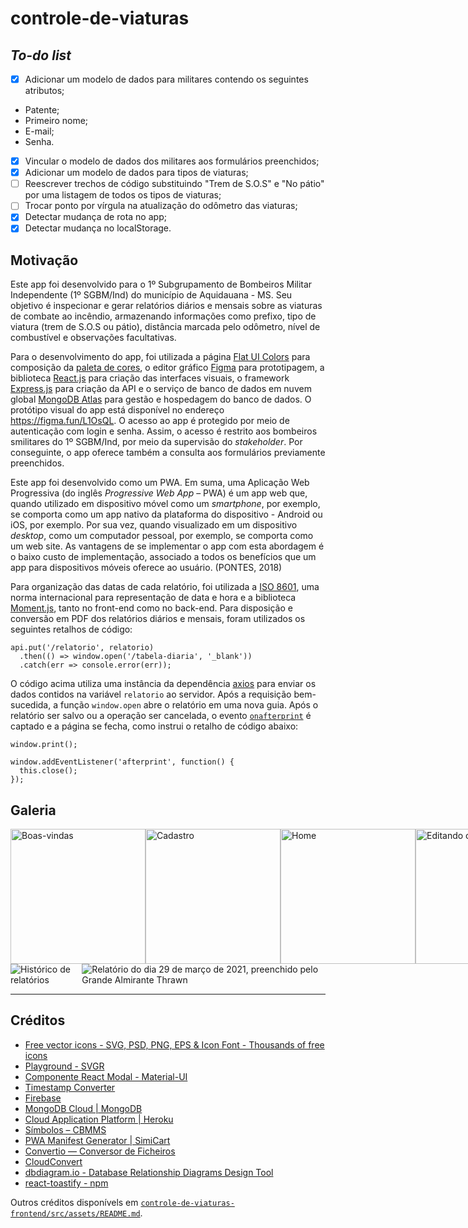 # controle-de-viaturas

## _To-do list_

- [X] Adicionar um modelo de dados para militares contendo os seguintes atributos;
 - Patente;
 - Primeiro nome;
 - E-mail;
 - Senha.
- [X] Vincular o modelo de dados dos militares aos formulários preenchidos;
- [X] Adicionar um modelo de dados para tipos de viaturas;
- [ ] Reescrever trechos de código substituindo "Trem de S.O.S" e "No pátio" por uma listagem de todos os tipos de viaturas;
- [ ] Trocar ponto por vírgula na atualização do odômetro das viaturas;
- [X] Detectar mudança de rota no app;
- [X] Detectar mudança no localStorage.

## Motivação

Este app foi desenvolvido para o 1º Subgrupamento de Bombeiros Militar Independente (1º SGBM/Ind) do município de Aquidauana - MS. Seu objetivo é inspecionar e gerar relatórios diários e mensais sobre as viaturas de combate ao incêndio, armazenando informações como prefixo, tipo de viatura (trem de S.O.S ou pátio), distância marcada pelo odômetro, nível de combustível e observações facultativas.

Para o desenvolvimento do app, foi utilizada a página [Flat UI Colors](https://flatuicolors.com/) para composição da [paleta de cores](https://github.com/mdccg/controle-de-viaturas/blob/master/controle-de-viaturas-frontend/src/App.css), o editor gráfico [Figma](https://figma.com/) para prototipagem, a biblioteca [React.js](https://pt-br.reactjs.org/) para criação das interfaces visuais, o framework [Express.js](https://expressjs.com/pt-br/) para criação da API e o serviço de banco de dados em nuvem global [MongoDB Atlas](https://cloud.mongodb.com/) para gestão e hospedagem do banco de dados. O protótipo visual do app está disponível no endereço https://figma.fun/L1OsQL. O acesso ao app é protegido por meio de autenticação com login e senha. Assim, o acesso é restrito aos bombeiros smilitares do 1º SGBM/Ind, por meio da supervisão do _stakeholder_. Por conseguinte, o app oferece também a consulta aos formulários previamente preenchidos.

Este app foi desenvolvido como um PWA. Em suma, uma Aplicação Web Progressiva (do inglês _Progressive Web App_ – PWA) é um app web que, quando utilizado em dispositivo móvel como um _smartphone_, por exemplo, se comporta como um app nativo da plataforma do dispositivo - Android ou iOS, por exemplo. Por sua vez, quando visualizado em um dispositivo _desktop_, como um computador pessoal, por exemplo, se comporta como um web site. As vantagens de se implementar o app com esta abordagem é o baixo custo de implementação, associado a todos os benefícios que um app para dispositivos móveis oferece ao usuário. (PONTES, 2018)

Para organização das datas de cada relatório, foi utilizada a [ISO 8601](https://pt.wikipedia.org/wiki/ISO_8601), uma norma internacional para representação de data e hora e a biblioteca [Moment.js](https://momentjs.com/), tanto no front-end como no back-end. Para disposição e conversão em PDF dos relatórios diários e mensais, foram utilizados os seguintes retalhos de código:

```
api.put('/relatorio', relatorio)
  .then(() => window.open('/tabela-diaria', '_blank'))
  .catch(err => console.error(err));
```

O código acima utiliza uma instância da dependência [axios](https://github.com/axios/axios) para enviar os dados contidos na variável `relatorio` ao servidor. Após a requisição bem-sucedida, a função ```window.open``` abre o relatório em uma nova guia. Após o relatório ser salvo ou a operação ser cancelada, o evento [`onafterprint`](https://www.w3schools.com/jsref/event_onafterprint.asp) é captado e a página se fecha, como instrui o retalho de código abaixo:

```
window.print();

window.addEventListener('afterprint', function() {
  this.close();
});
```

## Galeria

<div style="flex-direction: row; display: flex;">
  <img width="216px" src="https://i.imgur.com/6snIDkw.png" alt="Boas-vindas" />
  <img width="216px" src="https://i.imgur.com/LUw004a.png" alt="Cadastro" />
  <img width="216px" src="https://i.imgur.com/lqHO5xF.png" alt="Home" />
  <img width="216px" src="https://i.imgur.com/Uq279Qo.png" alt="Editando odômetro da viatura"  />
  <img width="216px" src="https://i.imgur.com/hUQoKbg.png" alt="Editando nível de combustível da viatura"  />
  <img width="216px" src="https://i.imgur.com/C2OMM7L.png" alt="Editando observação sobre a viatura" />
  <img width="216px" src="https://i.imgur.com/UT9BvOw.png" alt="Editando tipo de viatura" />
  <img width="216px" src="https://i.imgur.com/Ejik6pe.png" alt="Modal de excluir viatura" />
  <img width="216px" src="https://i.imgur.com/PDhgrSU.png" alt="Modal de adicionar viatura" />
  <img width="216px" src="https://i.imgur.com/4GHg756.png" alt="Histórico de relatórios" />
  <img width="216px" src="https://i.imgur.com/uXN9eVP.png" alt="Relatório do dia 29 de março de 2021, preenchido pelo Grande Almirante Thrawn" />
  <img width="216px" src="https://i.imgur.com/exeWUZd.png" alt="Relatório convertido para PDF" />
</div>

<div style="flex-direction: row; display: flex;">
  <img src="https://i.imgur.com/g5FKrBI.png" alt="Histórico de relatórios" />
  <img src="https://i.imgur.com/RcYl9g9.png" alt="Relatório do dia 29 de março de 2021, preenchido pelo Grande Almirante Thrawn" />
</div>

---

## Créditos

- [Free vector icons - SVG, PSD, PNG, EPS & Icon Font - Thousands of free icons](https://www.flaticon.com/)
- [Playground - SVGR](https://react-svgr.com/playground/)
- [Componente React Modal - Material-UI](https://material-ui.com/pt/components/modal/)
- [Timestamp Converter](https://www.timestamp-converter.com/)
- [Firebase](https://firebase.google.com/?hl=pt-br)
- [MongoDB Cloud | MongoDB](https://www.mongodb.com/cloud)
- [Cloud Application Platform | Heroku](https://www.heroku.com/)
- [Símbolos – CBMMS](https://www.bombeiros.ms.gov.br/simbolos/)
- [PWA Manifest Generator | SimiCart](https://www.simicart.com/manifest-generator.html/)
- [Convertio — Conversor de Ficheiros](https://convertio.co/pt/)
- [CloudConvert](https://cloudconvert.com/)
- [dbdiagram.io - Database Relationship Diagrams Design Tool](https://dbdiagram.io/home)
- [react-toastify - npm](https://www.npmjs.com/package/react-toastify)

Outros créditos disponívels em [`controle-de-viaturas-frontend/src/assets/README.md`](https://github.com/mdccg/controle-de-viaturas/tree/master/controle-de-viaturas-frontend/src/assets).
